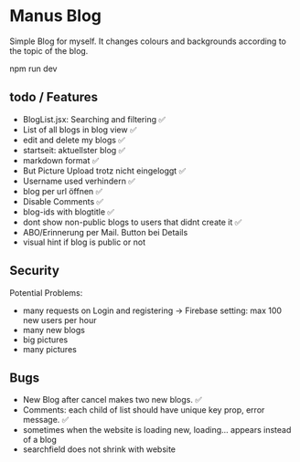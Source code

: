 # Manus Blog

Simple Blog for myself. It changes colours and backgrounds according to the topic of the blog.

npm run dev


## todo / Features

- BlogList.jsx: Searching and filtering ✅
- List of all blogs in blog view ✅
- edit and delete my blogs ✅
- startseit: aktuellster blog ✅
- markdown format ✅
- But Picture Upload trotz nicht eingeloggt ✅
- Username used verhindern ✅
- blog per url öffnen ✅
- Disable Comments ✅
- blog-ids with blogtitle ✅
- dont show non-public blogs to users that didnt create it ✅
- ABO/Erinnerung per Mail. Button bei Details
- visual hint if blog is public or not

## Security

Potential Problems:
* many requests on Login and registering -> Firebase setting: max 100 new users per hour
* many new blogs
* big pictures 
* many pictures   

## Bugs

* New Blog after cancel makes two new blogs. ✅
* Comments: each child of list should have unique key prop, error message. ✅
* sometimes when the website is loading new, loading... appears instead of a blog
* searchfield does not shrink with website

